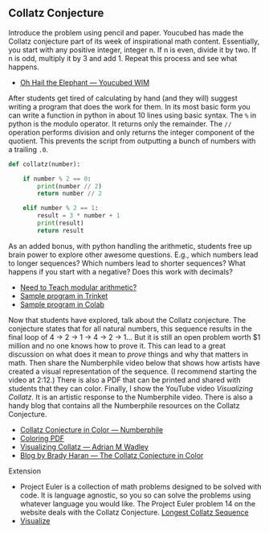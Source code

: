 ## Collatz Conjecture

Introduce the problem using pencil and paper. Youcubed has made the Collatz conjecture part of its week of inspirational math content. Essentially, you start with any positive integer, integer n. If n is even, divide it by two. If n is odd, multiply it by 3 and add 1. Repeat this process and see what happens. 
   
   - [Oh Hail the Elephant — Youcubed WIM](https://www.youcubed.org/wp-content/uploads/2019/08/WIM-Oh-Hail-the-Elephant-Grades-6-8.pdf)

After students get tired of calculating by hand (and they will) suggest writing a program that does the work for them. In its most basic form you can write a function in python in about 10 lines using basic syntax. The `%` in python is the modulo operator. It returns only the remainder. The `//` operation performs division and only returns the integer component of the quotient. This prevents the script from outputting a bunch of numbers with a trailing `.0`. 

```python
def collatz(number):

    if number % 2 == 0:
        print(number // 2)
        return number // 2

    elif number % 2 == 1:
        result = 3 * number + 1
        print(result)
        return result
```

As an added bonus, with python handling the arithmetic, students free up brain power to explore other awesome questions. E.g., which numbers lead to longer sequences? Which numbers lead to shorter sequences? What happens if you start with a negative? Does this work with decimals?

   - [Need to Teach modular arithmetic?](https://youtu.be/5OjZWSdxlU0)
   - [Sample program in Trinket](https://trinket.io/python/37fae0a0f9)
   - [Sample program in Colab](collatz_sequence.ipynb)
 

Now that students have explored, talk about the Collatz conjecture. The conjecture states that for all natural numbers, this sequence results in the final loop of 4 -> 2 -> 1 -> 4 -> 2 -> 1... But it is still an open problem worth $1 million and no one knows how to prove it. This can lead to a great discussion on what does it mean to *prove* things and why that matters in math. Then share the Numberphile video below that shows how artists have created a visual representation of the sequence. (I recommend starting the video at 2:12.) There is also a PDF that can be printed and shared with students that they can color. Finally, I show the YouTube video *Visualizing Collatz*. It is an artistic response to the Numberphile video. There is also a handy blog that contains all the Numberphile resources on the Collatz Conjecture. 

   - [Collatz Conjecture in Color — Numberphile](https://www.youtube.com/watch?v=LqKpkdRRLZw)
   - [Coloring PDF](https://static1.squarespace.com/static/548b5b70e4b0b57ba182907d/t/58da8df81b10e35ee212221a/1490718217324/seaweed_file.jpg)
   - [Visualizing Collatz — Adrian M Wadley](https://www.youtube.com/channel/UC_Izu8EyqRjJBdWM9wLhWlg)
   - [Blog by Brady Haran — The Collatz Conjecture in Color](https://www.bradyharanblog.com/blog/the-collatz-conjecture-in-colour)

Extension
   - Project Euler is a collection of math problems designed to be solved with code. It is language agnostic, so you so can solve the problems using whatever language you would like. The Project Euler problem 14 on the website deals with the Collatz Conjecture. [Longest Collatz Sequence](https://projecteuler.net/problem=14)
   - [Visualize](./visualize_collatz.py)


